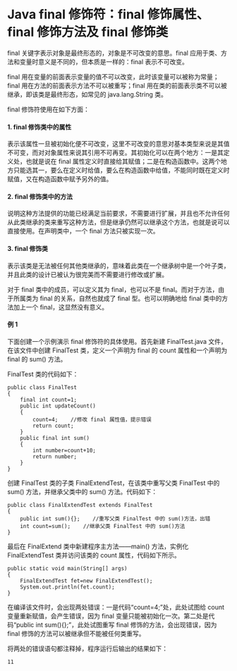 # Java final 修饰符：final 修饰属性、final 修饰方法及 final 修饰类

final 关键字表示对象是最终形态的，对象是不可改变的意思。final 应用于类、方法和变量时意义是不同的，但本质是一样的：final 表示不可改变。

final 用在变量的前面表示变量的值不可以改变，此时该变量可以被称为常量；final 用在方法的前面表示方法不可以被重写；final 用在类的前面表示类不可以被继承，即该类是最终形态，如常见的 java.lang.String 类。

final 修饰符使用在如下方面：

#### 1\. final 修饰类中的属性

表示该属性一旦被初始化便不可改变，这里不可改变的意思对基本类型来说是其值不可变，而对对象属性来说其引用不可再变。其初始化可以在两个地方：一是其定义处，也就是说在 final 属性定义时直接给其赋值；二是在构造函数中。这两个地方只能选其一，要么在定义时给值，要么在构造函数中给值，不能同时既在定义时赋值，又在构造函数中赋予另外的值。

#### 2\. final 修饰类中的方法

说明这种方法提供的功能已经满足当前要求，不需要进行扩展，并且也不允许任何从此类继承的类来重写这种方法，但是继承仍然可以继承这个方法，也就是说可以直接使用。在声明类中，一个 final 方法只被实现一次。

#### 3\. final 修饰类

表示该类是无法被任何其他类继承的，意味着此类在一个继承树中是一个叶子类，并且此类的设计已被认为很完美而不需要进行修改或扩展。

对于 final 类中的成员，可以定义其为 final，也可以不是 final。而对于方法，由于所属类为 final 的关系，自然也就成了 final 型。也可以明确地给 final 类中的方法加上一个 final，这显然没有意义。

#### 例 1

下面创建一个示例演示 final 修饰符的具体使用。首先新建 FinalTest.java 文件，在该文件中创建 FinalTest 类，定义一个声明为 final 的 count 属性和一个声明为 final 的 sum() 方法。

FinalTest 类的代码如下：

```
public class FinalTest
{
    final int count=1;
    public int updateCount()
    {
        count=4;    //修改 final 属性值，提示错误
        return count;
    }
    public final int sum()
    {
        int number=count+10;
        return number;
    }
}
```

创建 FinalTest 类的子类 FinalExtendTest，在该类中重写父类 FinalTest 中的 sum() 方法，并继承父类中的 sum() 方法。代码如下：

```
public class FinalExtendTest extends FinalTest
{
    public int sum(){};    //重写父类 FinalTest 中的 sum()方法，出错
    int count=sum();    //继承父类 FinalTest 中的 sum()方法
}
```

最后在 FinalExtend 类中新建程序主方法——main() 方法，实例化 FinalExtendTest 类并访问该类的 count 属性，代码如下所示。

```
public static void main(String[] args)
{
    FinalExtendTest fet=new FinalExtendTest();
    System.out.println(fet.count);
}
```

在编译该文件时，会出现两处错误：一是代码“count=4;”处，此处试图给 count 变量重新赋值，会产生错误，因为 final 变量只能被初始化一次。第二处是代码“public int sum(){};”，此处试图重写 final 修饰的方法，会出现错误，因为 final 修饰的方法可以被继承但不能被任何类重写。

将两处的错误语句都注释掉，程序运行后输出的结果如下：

```
11
```